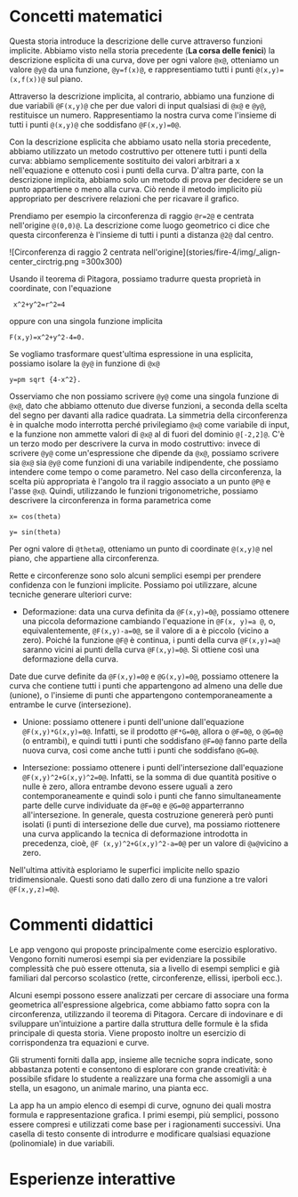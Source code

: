 # Concetti matematici
Questa storia introduce la descrizione delle curve attraverso funzioni implicite. Abbiamo visto nella storia precedente (**La corsa delle fenici**) la descrizione esplicita di una curva, dove per ogni valore `@x@`, otteniamo un valore `@y@` da una funzione, `@y=f(x)@`, e rappresentiamo tutti i punti `@(x,y)= (x,f(x))@` sul piano.

Attraverso la descrizione implicita, al contrario, abbiamo una funzione di due variabili `@F(x,y)@` che per due valori di input qualsiasi di `@x@` e `@y@`, restituisce un numero. Rappresentiamo la nostra curva come l'insieme di tutti i punti `@(x,y)@` che soddisfano `@F(x,y)=0@`.

Con la descrizione esplicita che abbiamo usato nella storia precedente, abbiamo utilizzato un metodo costruttivo per ottenere tutti i punti della curva: abbiamo semplicemente sostituito dei valori arbitrari a x nell'equazione e ottenuto così i punti della curva. D'altra parte, con la descrizione implicita, abbiamo solo un metodo di prova per decidere se un punto appartiene o meno alla curva. Ciò rende il metodo implicito più appropriato per descrivere relazioni che per ricavare il grafico.

Prendiamo per esempio la circonferenza di raggio `@r=2@` e centrata nell'origine `@(0,0)@`. La descrizione come luogo geometrico ci dice che questa circonferenza è l'insieme di tutti i punti a distanza `@2@` dal centro.

![Circonferenza di raggio 2 centrata nell'origine](stories/fire-4/img/_align-center_circtrig.png =300x300)

Usando il teorema di Pitagora, possiamo tradurre questa proprietà in coordinate, con l'equazione
```AsciiMath
 x^2+y^2=r^2=4
 ```
oppure con una singola funzione implicita

```AsciiMath
F(x,y)=x^2+y^2-4=0.
```
Se vogliamo trasformare quest'ultima espressione in una esplicita, possiamo isolare la `@y@` in funzione di `@x@`
```AsciiMath
y=pm sqrt {4-x^2}.
```
Osserviamo che non possiamo scrivere `@y@` come una singola funzione di `@x@`, dato che abbiamo ottenuto due diverse funzioni, a seconda della scelta del segno per davanti alla radice quadrata. La simmetria della circonferenza è in qualche modo interrotta perché privilegiamo `@x@` come variabile di input, e la funzione non ammette valori di `@x@` al di fuori del dominio `@[-2,2]@`.
C'è un terzo modo per descrivere la curva in modo costruttivo: invece di scrivere `@y@` come un'espressione che dipende da `@x@`, possiamo scrivere sia `@x@` sia `@y@` come funzioni di una variabile indipendente, che possiamo intendere come tempo o come parametro. Nel caso della circonferenza, la scelta più appropriata è l'angolo tra il raggio associato a un punto `@P@` e l'asse `@x@`. Quindi, utilizzando le funzioni trigonometriche, possiamo descrivere la circonferenza in forma parametrica come

```AsciiMath
x= cos(theta)

y= sin(theta)
```

Per ogni valore di `@theta@`, otteniamo un punto di coordinate `@(x,y)@` nel piano, che appartiene alla circonferenza.


Rette e circonferenze sono solo alcuni semplici esempi per prendere confidenza con le funzioni implicite. Possiamo poi utilizzare, alcune tecniche generare ulteriori curve:

* Deformazione: data una curva definita da `@F(x,y)=0@`, possiamo ottenere una piccola deformazione cambiando l'equazione in `@F(x, y)=a @`, o, equivalentemente, `@F(x,y)-a=0@`, se il valore di a è piccolo (vicino a zero). Poiché la funzione `@F@` è continua, i punti della curva `@F(x,y)=a@` saranno vicini ai punti della curva `@F(x,y)=0@`. Si ottiene così una deformazione della curva.

Date due curve definite da `@F(x,y)=0@` e `@G(x,y)=0@`, possiamo ottenere la curva che contiene tutti i punti che appartengono ad almeno una delle due (unione), o l'insieme di punti che appartengono contemporaneamente a entrambe le curve (intersezione).

* Unione: possiamo ottenere i punti dell'unione dall'equazione `@F(x,y)*G(x,y)=0@`. Infatti, se il prodotto `@F*G=0@`, allora o `@F=0@`, o `@G=0@` (o entrambi), e quindi tutti i punti che soddisfano `@F=0@` fanno parte della nuova curva, così come anche tutti i punti che soddisfano `@G=0@`.

* Intersezione: possiamo ottenere i punti dell'intersezione dall'equazione `@F(x,y)^2+G(x,y)^2=0@`. Infatti, se la somma di due quantità positive o nulle è zero, allora entrambe devono essere uguali a zero contemporaneamente e quindi solo i punti che fanno simultaneamente parte delle curve individuate da `@F=0@` e `@G=0@` apparterranno all'intersezione. In generale, questa costruzione genererà però punti isolati (i punti di intersezione delle due curve), ma possiamo riottenere una curva applicando la tecnica di deformazione introdotta in precedenza, cioè, `@F (x,y)^2+G(x,y)^2-a=0@` per un valore di `@a@`vicino a zero.

Nell'ultima attività esploriamo le superfici implicite nello spazio tridimensionale. Questi sono dati dallo zero di una funzione a tre valori `@F(x,y,z)=0@`.



# Commenti didattici
Le app vengono qui proposte principalmente come esercizio esplorativo. Vengono forniti numerosi esempi sia per evidenziare la possibile complessità che può essere ottenuta, sia a livello di esempi semplici e già familiari dal percorso scolastico (rette, circonferenze, ellissi, iperboli ecc.).

Alcuni esempi possono essere analizzati per cercare di associare una forma geometrica all'espressione algebrica, come abbiamo fatto sopra con la circonferenza, utilizzando il teorema di Pitagora. Cercare di indovinare e di sviluppare un'intuizione a partire dalla struttura delle formule è la sfida principale di questa storia. Viene proposto inoltre un esercizio di corrispondenza tra equazioni e curve.

Gli strumenti forniti dalla app, insieme alle tecniche sopra indicate, sono abbastanza potenti e consentono di esplorare con grande creatività: è possibile sfidare lo studente a realizzare una forma che assomigli a una stella, un esagono, un animale marino, una pianta ecc.

La app ha un ampio elenco di esempi di curve, ognuno dei quali mostra formula e rappresentazione grafica. I primi esempi, più semplici, possono essere compresi e utilizzati come base per i ragionamenti successivi. Una casella di testo consente di introdurre e modificare qualsiasi equazione (polinomiale) in due variabili.

# Esperienze interattive
